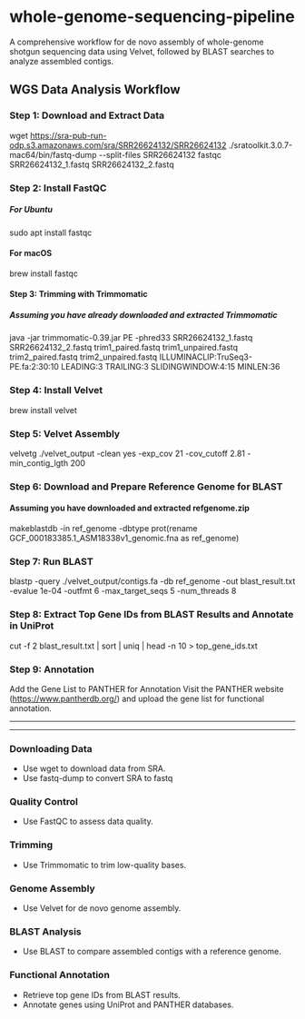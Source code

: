 # whole-genome-sequencing-pipeline
A comprehensive workflow for de novo assembly of whole-genome shotgun sequencing data using Velvet, followed by BLAST searches to analyze assembled contigs.

## WGS Data Analysis Workflow
### Step 1: Download and Extract Data
wget https://sra-pub-run-odp.s3.amazonaws.com/sra/SRR26624132/SRR26624132
./sratoolkit.3.0.7-mac64/bin/fastq-dump --split-files SRR26624132
fastqc SRR26624132_1.fastq SRR26624132_2.fastq

### Step 2: Install FastQC
##### For Ubuntu
sudo apt install fastqc
#### For macOS
brew install fastqc

#### Step 3: Trimming with Trimmomatic
##### Assuming you have already downloaded and extracted Trimmomatic
java -jar trimmomatic-0.39.jar PE -phred33 SRR26624132_1.fastq SRR26624132_2.fastq trim1_paired.fastq trim1_unpaired.fastq trim2_paired.fastq trim2_unpaired.fastq ILLUMINACLIP:TruSeq3-PE.fa:2:30:10 LEADING:3 TRAILING:3 SLIDINGWINDOW:4:15 MINLEN:36

### Step 4: Install Velvet
brew install velvet

### Step 5: Velvet Assembly
velvetg ./velvet_output -clean yes -exp_cov 21 -cov_cutoff 2.81 -min_contig_lgth 200

### Step 6: Download and Prepare Reference Genome for BLAST
#### Assuming you have downloaded and extracted refgenome.zip
makeblastdb -in ref_genome -dbtype prot(rename GCF_000183385.1_ASM18338v1_genomic.fna as ref_genome)  

### Step 7: Run BLAST
blastp -query ./velvet_output/contigs.fa -db ref_genome -out blast_result.txt -evalue 1e-04 -outfmt 6 -max_target_seqs 5 -num_threads 8

### Step 8: Extract Top Gene IDs from BLAST Results and Annotate in UniProt
cut -f 2 blast_result.txt | sort | uniq | head -n 10 > top_gene_ids.txt

### Step 9: Annotation
Add the Gene List to PANTHER for Annotation
Visit the PANTHER website (https://www.pantherdb.org/) and upload the gene list for functional annotation.

------------------------------------------------------------------------------------------------------------------
------------------------------------------------------------------------------------------------------------------

### Downloading Data
- Use wget to download data from SRA.
- Use fastq-dump to convert SRA to fastq

### Quality Control
- Use FastQC to assess data quality.

### Trimming
- Use Trimmomatic to trim low-quality bases.

### Genome Assembly
- Use Velvet for de novo genome assembly.

### BLAST Analysis
- Use BLAST to compare assembled contigs with a reference genome.

### Functional Annotation
- Retrieve top gene IDs from BLAST results.
- Annotate genes using UniProt and PANTHER databases.
